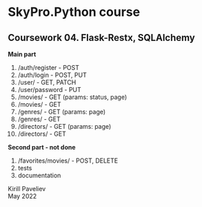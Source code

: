 # SkyPro.Python course
## Coursework 04. Flask-Restx, SQLAlchemy

**Main part**

1. /auth/register - POST
2. /auth/login - POST, PUT
3. /user/ - GET, PATCH
4. /user/password - PUT
5. /movies/ - GET (params: status, page)
6. /movies/<uid> - GET
7. /genres/ - GET (params: page)
8. /genres/<uid> - GET
9. /directors/ - GET (params: page)
10. /directors/<uid> - GET

**Second part - not done**
1. /favorites/movies/ - POST, DELETE
2. tests
3. documentation

Kirill Paveliev\
May 2022

